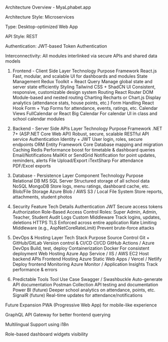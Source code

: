 Architecture Overview - MyaLphabet.app

Architecture Style: Microservices


Type: Desktop-optimized Web App


API Style: REST


Authentication: JWT-based Token Authentication


Interconnectivity: All modules interlinked via secure APIs and shared data models




1. Frontend - Client Side
Layer
Technology
Purpose
Framework
React.js
Fast, modular, and scalable UI for dashboards and modules
State Management
Redux Toolkit + React Query
Manage global state and server state efficiently
Styling
Tailwind CSS + ShadCN UI
Consistent, responsive, customizable design system
Routing
React Router DOM
Module-based and nested routing
Charting
Recharts or Chart.js
Display analytics (attendance stats, house points, etc.)
Form Handling
React Hook Form + Yup
Forms for attendance, events, ratings, etc.
Calendar Views
FullCalendar or React Big Calendar
For calendar UI in class and school calendar modules








2. Backend - Server Side APIs
Layer
Technology
Purpose
Framework
.NET 7+ (ASP.NET Core Web API)
Robust, secure, scalable RESTful API service
Authentication
Identity + JWT
User login, roles, secure endpoints
ORM
Entity Framework Core
Database mapping and migration
Caching
Redis 
Performance boost for timetable & dashboard queries
Email/Notifications
MailKit or SendGrid
Notification for point updates, reminders, alerts
File Upload/Export
iTextSharp
For attendance PDF/Excel exports


3. Database - Persistence Layer
Component
Technology
Purpose
Relational DB
MS SQL Server
Structured storage of all school data
NoSQL 
MongoDB 
Store logs, menu ratings, dashboard cache, etc.
Blob/File Storage
Azure Blob / AWS S3 / Local File System
Store reports, attachments, student photos


4. Security
Feature
Tech
Details
Authentication
JWT
Secure access tokens
Authorization
Role-Based Access Control
Roles: Super Admin, Admin, Teacher, Student
Audit Logs
Custom Middleware
Track logins, updates, deletions
HTTPS
TLS
Enforced across entire application
Rate Limiting
Middleware (e.g., AspNetCoreRateLimit)
Prevent brute-force attacks

5. DevOps & Hosting
Layer
Tech Stack
Purpose
Source Control
Git + GitHub/GitLab
Version control & CI/CD
CI/CD
GitHub Actions / Azure DevOps
Build, test, deploy
Containerization
Docker
For consistent deployment
Web Hosting
Azure App Service / IIS / AWS EC2
Host backend APIs
Frontend Hosting
Azure Static Web Apps / Vercel / Netlify
Deploy frontend
Monitoring
Azure Monitor / Application Insights
Track performance & errors


6. Predictable Tools
Tool
Use Case
Swagger / Swashbuckle
Auto-generate API documentation
Postman Collection
API testing and documentation
Power BI (future)
Deeper school analytics on attendance, points, etc.
SignalR (future)
Real-time updates for attendance/notifications


Future Expansion
PWA (Progressive Web App) for mobile-like experience


GraphQL API Gateway for better frontend querying


Multilingual Support using i18n


Role-based dashboard widgets visibility

